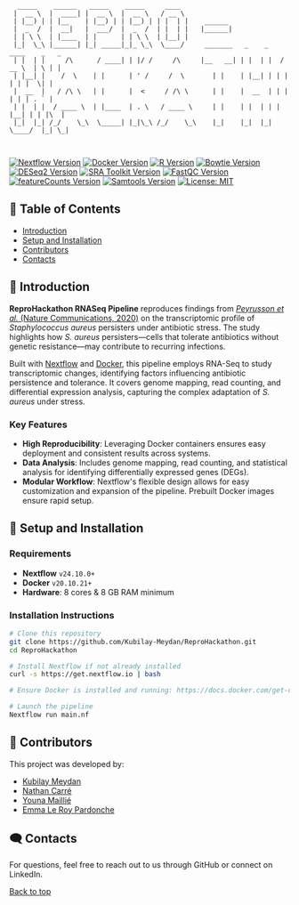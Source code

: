 <a name="top"></a>
```
  _____    ______   _____    _____     ____                                        
 |  __ \  |  ____| |  __ \  |  __ \   / __ \                                       
 | |__) | | |__    | |__) | | |__) | | |  | |    ______                            
 |  _  /  |  __|   |  ___/  |  _  /  | |  | |   |______|                           
 | | \ \  | |____  | |      | | \ \  | |__| |                                      
 |_|  \_\ |______| |_| _____|_|_ \_\  \____/     _______   _    _    ____    _   _ 
 | |  | |     /\      / ____| | |/ /     /\     |__   __| | |  | |  / __ \  | \ | |
 | |__| |    /  \    | |      | ' /     /  \       | |    | |__| | | |  | | |  \| |
 |  __  |   / /\ \   | |      |  <     / /\ \      | |    |  __  | | |  | | | . ` |
 | |  | |  / ____ \  | |____  | . \   / ____ \     | |    | |  | | | |__| | | |\  |
 |_|  |_| /_/    \_\  \_____| |_|\_\ /_/    \_\    |_|    |_|  |_|  \____/  |_| \_|
                                                                                   
                                                                                   
```                                   
                                                                                   
                                                                                   
[![Nextflow Version](https://img.shields.io/badge/Nextflow-24.10-brightgreen)](https://www.nextflow.io)
[![Docker Version](https://img.shields.io/badge/Docker-20.10.21-blue)](https://www.docker.com)
[![R Version](https://img.shields.io/badge/R-4.4.2-darkblue)](https://www.r-project.org/)
[![Bowtie Version](https://img.shields.io/badge/Bowtie-0.12.7-green)](http://bowtie-bio.sourceforge.net/index.shtml)
[![DESeq2 Version](https://img.shields.io/badge/DESeq2-1.46.0-red)](https://bioconductor.org/packages/release/bioc/html/DESeq2.html)
[![SRA Toolkit Version](https://img.shields.io/badge/SRA%20Toolkit-3.1.1-lightgreen)](https://github.com/ncbi/sra-tools)
[![FastQC Version](https://img.shields.io/badge/FastQC-0.12.1-darkblue)](https://www.bioinformatics.babraham.ac.uk/projects/fastqc/)
[![featureCounts Version](https://img.shields.io/badge/featureCounts-1.4.6-red)](http://bioinf.wehi.edu.au/featureCounts/)
[![Samtools Version](https://img.shields.io/badge/Samtools-1.21-darkred)](http://www.htslib.org/)
[![License: MIT](https://img.shields.io/badge/License-MIT-turquoise.svg)](https://fr.wikipedia.org/wiki/Licence_MIT)

## 📑 Table of Contents
- [Introduction](#Introduction)
- [Setup and Installation](#setup-and-installation)
- [Contributors](#contributors)
- [Contacts](#contacts)

## 🧬 Introduction <a name="Introduction"></a>

**ReproHackathon RNASeq Pipeline** reproduces findings from [*Peyrusson et al.* (Nature Communications, 2020)](https://www.nature.com/articles/s41467-020-15966-7) on the transcriptomic profile of *Staphylococcus aureus* persisters under antibiotic stress. The study highlights how *S. aureus* persisters—cells that tolerate antibiotics without genetic resistance—may contribute to recurring infections.

Built with [Nextflow](https://www.nextflow.io) and [Docker](https://www.docker.com), this pipeline employs RNA-Seq to study transcriptomic changes, identifying factors influencing antibiotic persistence and tolerance. It covers genome mapping, read counting, and differential expression analysis, capturing the complex adaptation of *S. aureus* under stress.

### Key Features
- **High Reproducibility**: Leveraging Docker containers ensures easy deployment and consistent results across systems.
- **Data Analysis**: Includes genome mapping, read counting, and statistical analysis for identifying differentially expressed genes (DEGs).
- **Modular Workflow**: Nextflow's flexible design allows for easy customization and expansion of the pipeline. Prebuilt Docker images ensure rapid setup.

## 🔧 Setup and Installation <a name="setup-and-installation"></a>

### Requirements
- **Nextflow** `v24.10.0+`
- **Docker** `v20.10.21+`
- **Hardware**: 8 cores & 8 GB RAM minimum

### Installation Instructions
```bash
# Clone this repository
git clone https://github.com/Kubilay-Meydan/ReproHackathon.git
cd ReproHackathon

# Install Nextflow if not already installed
curl -s https://get.nextflow.io | bash

# Ensure Docker is installed and running: https://docs.docker.com/get-docker/

# Launch the pipeline
Nextflow run main.nf
```

## 👥 Contributors <a name="contributors"></a>
This project was developed by:
- [Kubilay Meydan](https://github.com/Kubilay-Meydan)
- [Nathan Carré](https://github.com/Nathan-Carre)
- [Youna Maillié](https://github.com/YounaMKr)
- [Emma Le Roy Pardonche](https://github.com/emmaleroyp)

## 🗨️ Contacts <a name="contacts"></a>

For questions, feel free to reach out to us through GitHub or connect on LinkedIn.

[Back to top](#top)
